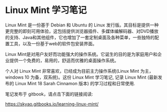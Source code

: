 # Linux Mint 学习笔记

Linux Mint 是一份基于 Debian 和 Ubuntu 的 Linux 发行版。其目标是提供一种更完整的即刻可用体验，这包括提供浏览器插件、多媒体编解码器、对DVD播放的支持、Java和其他组件，它也增加了一套定制桌面及各种菜单，一些独特的配置工具，以及一份基于web的软件包安装界面。

Linux Mint是对用户友好而功能强大的操作系统。它诞生的目的是为家庭用户和企业提供一个免费的，易用的，舒适而优雅的桌面操作系统。

个人对 Linux Mint 非常喜欢，已经成为目前主力操作系统(Linux Mint 为主，windows 10 为备，双系统)。这份 Linux Mint 学习笔记, 记录 Linux Mint (最新发布的 Linux Mint 18 Sarah Cinnamon 版本) 的学习过程和日常使用.

笔记发布于 gitbook，请点击下面的链接阅读:

https://skyao.gitbooks.io/learning-linux-mint/
